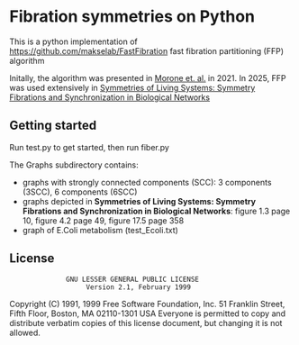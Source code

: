 # Fibration symmetries on Python

This is a python implementation of https://github.com/makselab/FastFibration fast fibration partitioning (FFP) algorithm

Initally, the algorithm was presented in [Morone et. al.](https://www.pnas.org/content/117/15/8306) in 2021. In 2025, FFP was used extensively in [Symmetries of Living Systems: Symmetry Fibrations and Synchronization in Biological Networks](https://arxiv.org/pdf/2502.18713)

## Getting started
Run test.py to get started, then run fiber.py

The Graphs subdirectory contains:
- graphs with strongly connected components (SCC): 3 components (3SCC), 6 components (6SCC)
- graphs depicted in **Symmetries of Living Systems: Symmetry Fibrations and Synchronization in Biological Networks**: figure 1.3 page 10, figure 4.2 page 49, figure 17.5 page 358
- graph of E.Coli metabolism (test_Ecoli.txt)

## License

                  GNU LESSER GENERAL PUBLIC LICENSE
                       Version 2.1, February 1999

 Copyright (C) 1991, 1999 Free Software Foundation, Inc.
 51 Franklin Street, Fifth Floor, Boston, MA  02110-1301  USA
 Everyone is permitted to copy and distribute verbatim copies
 of this license document, but changing it is not allowed.
